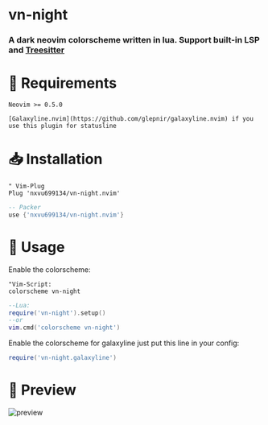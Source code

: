# vn-night

### A dark neovim colorscheme written in lua. Support built-in LSP and [Treesitter](https://github.com/nvim-treesitter/nvim-treesitter)

# 🔌 Requirements
```
Neovim >= 0.5.0

[Galaxyline.nvim](https://github.com/glepnir/galaxyline.nvim) if you use this plugin for statusline
```
# 📥 Installation
```vim
" Vim-Plug
Plug 'nxvu699134/vn-night.nvim'
```

```lua
-- Packer
use {'nxvu699134/vn-night.nvim'}
```

# 🔨 Usage

Enable the colorscheme:
```vim 
"Vim-Script:
colorscheme vn-night
```

```lua
--Lua:
require('vn-night').setup()
--or
vim.cmd('colorscheme vn-night')
```

Enable the colorscheme for galaxyline just put this line in your config:
```lua
require('vn-night.galaxyline')
```

# 👀 Preview
![preview](https://github.com/nxvu699134/vn-night.nvim/blob/main/Preview.png)

